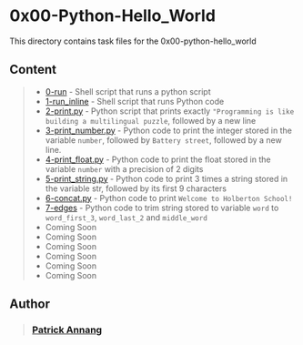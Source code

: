 # 0x00-Python-Hello_World

This directory contains task files for the 0x00-python-hello_world

## Content
> * [0-run](https://github.com/C-distin/alx-higher_level_programming/blob/main/0x00-python-hello_world/0-run) - Shell script that runs a python script
> * [1-run_inline](https://github.com/C-distin/alx-higher_level_programming/blob/main/0x00-python-hello_world/1-run_inline) - Shell script that runs Python code
> * [2-print.py](https://github.com/C-distin/alx-higher_level_programming/blob/main/0x00-python-hello_world/2-print.py) - Python script that prints exactly `"Programming is like building a multilingual puzzle`, followed by a new line
> * [3-print_number.py](https://github.com/C-distin/alx-higher_level_programming/blob/main/0x00-python-hello_world/3-print_number.py) -  Python code to print the integer stored in the variable `number`, followed by `Battery street`, followed by a new line.
> * [4-print_float.py](https://github.com/C-distin/alx-higher_level_programming/blob/main/0x00-python-hello_world/4-print_float.py) - Python code to print the float stored in the variable `number` with a precision of 2 digits
> * [5-print_string.py](https://github.com/C-distin/alx-higher_level_programming/blob/main/0x00-python-hello_world/5-print_string.py) - Python code to print 3 times a string stored in the variable str, followed by its first 9 characters
> * [6-concat.py](https://github.com/C-distin/alx-higher_level_programming/blob/main/0x00-python-hello_world/6-concat.py) - Python code to print `Welcome to Holberton School!`
> * [7-edges](https://github.com/C-distin/alx-higher_level_programming/blob/main/0x00-python-hello_world/7-edges.py) - Python code to trim string stored to variable `word` to `word_first_3`, `word_last_2` and `middle_word`
> * Coming Soon
> * Coming Soon
> * Coming Soon
> * Coming Soon
> * Coming Soon
> * Coming Soon

## Author
> ### [Patrick Annang](https://github.com/C-distin)
